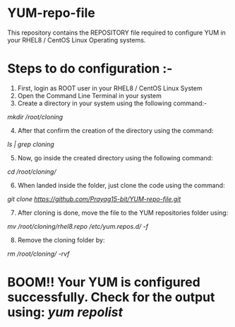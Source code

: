 # YUM-repo-file

This repository contains the REPOSITORY file required to configure YUM in your RHEL8 / CentOS Linux Operating systems. 

# Steps to do configuration :-
1. First, login as ROOT user in your RHEL8 / CentOS Linux System
2. Open the Command Line Terminal in your system
3. Create a directory in your system using the following command:-

*mkdir /root/cloning*

4. After that confirm the creation of the directory using the command:

*ls | grep cloning*

5. Now, go inside the created directory using the following command:

*cd /root/cloning/*

6. When landed inside the folder, just clone the code using the command:

*git clone https://github.com/Prayag15-bit/YUM-repo-file.git*

7. After cloning is done, move the file to the YUM repositories folder using:

*mv /root/cloning/rhel8.repo /etc/yum.repos.d/ -f*

8. Remove the cloning folder by:

*rm /root/cloning/ -rvf*

# BOOM!! Your YUM is configured successfully. Check for the output using: *yum repolist*

